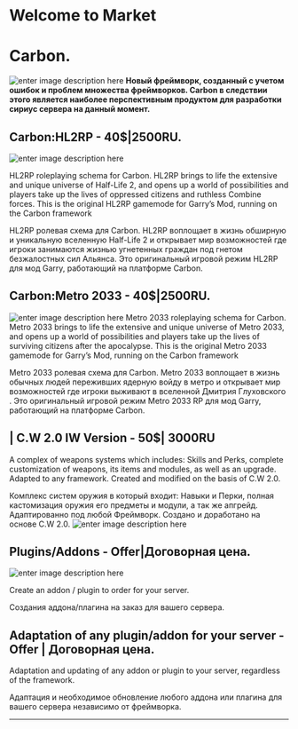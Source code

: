 <h1 id="welcome-to-market">Welcome to Market</h1>
<h1 id="Carbon.">Carbon.</h1>
<p><img src="http://cdn.teamandroid.com/wp-content/uploads/2013/12/XzinYIT1.png" alt="enter image description here">
<strong>
  Новый фреймворк, созданный с учетом ошибок и проблем множества фреймворков. Carbon в следствии этого является наиболее перспективным продуктом для разработки сириус сервера на данный момент.</strong></p>
<h2 id="Carbonhl2rp---402500ru.">Carbon:HL2RP - 40$|2500RU.</h2>
<p><img src="https://steamuserimages-a.akamaihd.net/ugc/853851340196066559/DEBDDB66B09930A1799BE0512EE53F03B566A09A/" alt="enter image description here"></p>
<p>HL2RP roleplaying schema for Carbon. HL2RP brings to life the extensive and unique universe of Half-Life 2, and opens up a world of possibilities and players take up the lives of oppressed citizens and ruthless Combine forces. This is the original HL2RP gamemode for Garry’s Mod, running on the Carbon framework</p>
<p>HL2RP ролевая схема для Carbon. HL2RP воплощает в жизнь обширную и уникальную вселенную Half-Life 2 и открывает мир возможностей где игроки занимаются жизнью угнетенных граждан под гнетом безжалостных сил Альянса. Это оригинальный игровой режим HL2RP для мод Garry, работающий на платформе Carbon.</p>
<h2 id="Carbonmetro-2033---402500ru.">Carbon:Metro 2033 - 40$|2500RU.</h2>
<p><img src="https://steamuserimages-a.akamaihd.net/ugc/854971762383251612/882E7F6A83CD64F72095F048D0B0609D70F92DF9/" alt="enter image description here">
Metro 2033 roleplaying schema for Carbon. Metro 2033 brings to life the extensive and unique universe of Metro 2033, and opens up a world of possibilities and players take up the lives of surviving citizens after the apocalypse. This is the original Metro 2033 gamemode for Garry’s Mod, running on the Carbon framework</p>
<p>Metro 2033 ролевая схема для Carbon. Metro 2033 воплощает в жизнь обычных людей переживших ядерную войду в метро и открывает мир возможностей где игроки выживают в вселенной Дмитрия Глуховского . Это оригинальный игровой режим Metro 2033 RP для мод Garry, работающий на платформе Carbon.</p>
<h2 id="c.w-2.0-iw-version---50-3000ru">| C.W 2.0 IW Version - 50$| 3000RU</h2>
<p>A complex of weapons systems which includes: Skills and Perks, complete customization of weapons, its items and modules, as well as an upgrade.
Adapted to any framework.
Created and modified on the basis of C.W 2.0.</p>
<p>Комплекс систем оружия в который входит: Навыки и Перки, полная кастомизация оружия его предметы и модули, а так же апгрейд.
Адаптированно под любой Фреймворк.
Создано и доработано на основе C.W 2.0.
<img src="https://steamuserimages-a.akamaihd.net/ugc/27349077345747863/DC57873C046F61604DECD7342BF824FCDAF06A14/" alt="enter image description here"></p>
<h2 id="pluginsaddons---offerдоговорная-цена.">Plugins/Addons - Offer|Договорная цена.</h2>
<p><img src="https://www.clockworksms.com/public/img/clockworksms-og-icon-large.png" alt="enter image description here"></p>
<p>Create an addon / plugin to order for your server.</p>
<p>Создания аддона/плагина на заказ для вашего сервера.</p>
<h2 id="adaptation-of-any-pluginaddon-for-your-server---offer--договорная-цена.">Adaptation of any plugin/addon for your server - Offer | Договорная цена.</h2>
<p>Adaptation and updating of any addon or plugin to your server, regardless of the framework.</p>
<p>Адаптация и необходимое обновление любого аддона или плагина для вашего сервера независимо от фреймворка.</p>
<hr>

